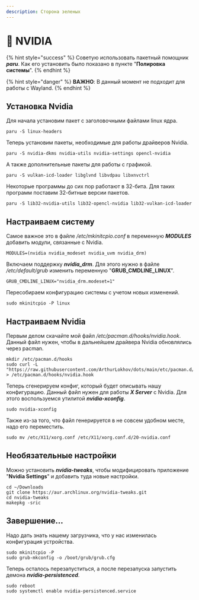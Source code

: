 ```yaml
---
description: Сторона зеленых
---
```


# 📗 NVIDIA

{% hint style="success" %}
Советую использовать пакетный помощник _**paru**_. Как его установить было показано в пункте "**Полировка системы**".
{% endhint %}

{% hint style="danger" %}
**ВАЖНО**: В данный момент не подходит для работы с Wayland.&#x20;
{% endhint %}

## Установка Nvidia

Для начала установим пакет с заголовочными файлами linux ядра.

```shell
paru -S linux-headers
```

Теперь установим пакеты, необходимые для работы драйверов Nvidia.

```shell
paru -S nvidia-dkms nvidia-utils nvidia-settings opencl-nvidia
```

А также дополнительные пакеты для работы с графикой.

```shell
paru -S vulkan-icd-loader libglvnd libvdpau libxnvctrl
```

Некоторые программы до сих пор работают в 32-бита. Для таких программ поставим 32-битные версии пакетов.

```shell
paru -S lib32-nvidia-utils lib32-opencl-nvidia lib32-vulkan-icd-loader
```

## Настраиваем систему

Самое важное это в файле _/etc/mkinitcpio.conf_ в переменную _**MODULES**_ добавить модули, связанные с Nvidia.

```shell
MODULES=(nvidia nvidia_modeset nvidia_uvm nvidia_drm)
```

Включаем поддержку _**nvidia\_drm**_. Для этого нужно в файле _/etc/default/grub_ изменить переменную "**GRUB\_CMDLINE\_LINUX**".&#x20;

```shell
GRUB_CMDLINE_LINUX="nvidia_drm.modeset=1"
```

Пересобираем конфигурацию системы с учетом новых изменений.

```shell
sudo mkinitcpio -P linux
```

## Настраиваем Nvidia

Первым делом скачайте мой файл _/etc/pacman.d/hooks/nvidia.hook_. Данный файл нужен, чтобы в дальнейшем драйвера Nvidia обновлялись через pacman.&#x20;

```shell
mkdir /etc/pacman.d/hooks
sudo curl -L "https://raw.githubusercontent.com/ArthurLokhov/dots/main/etc/pacman.d/hooks/nvidia.hook" > /etc/pacman.d/hooks/nvidia.hook
```

Теперь сгенерируем конфиг, который будет описывать нашу конфигурацию. Данный файл нужен для работы _**X Server**_ с Nvidia. Для этого воспользуемся утилитой _**nvidia-xconfig**_.&#x20;

```shell
sudo nvidia-xconfig
```

Также из-за того, что файл генерируется в не совсем удобном месте, надо его переместить.

```shell
sudo mv /etc/X11/xorg.conf /etc/X11/xorg.conf.d/20-nvidia.conf
```

## Необязательные настройки

Можно установить _**nvidia-tweaks**_, чтобы модифицировать приложение "**Nvidia Settings**" и добавить туда новые настройки.

```shell
cd ~/Downloads
git clone https://aur.archlinux.org/nvidia-tweaks.git
cd nvidia-tweaks
makepkg -sric
```

## Завершение...

Надо дать знать нашему загрузчика, что у нас изменилась конфигурация устройства.

```shell
sudo mkinitcpio -P
sudo grub-mkconfig -o /boot/grub/grub.cfg
```

Теперь осталось перезапуститься, а после перезапуска запустить демона _**nvidia-persistenced**_.

```shell
sudo reboot
sudo systemctl enable nvidia-persistenced.service
```
